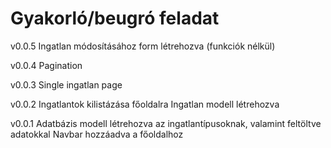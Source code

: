 # Gyakorló/beugró feladat

v0.0.5
Ingatlan módosításához form létrehozva (funkciók nélkül)

v0.0.4
Pagination

v0.0.3
Single ingatlan page

v0.0.2
Ingatlantok kilistázása főoldalra
Ingatlan modell létrehozva

v0.0.1
Adatbázis modell létrehozva az ingatlantípusoknak, valamint feltöltve adatokkal
Navbar hozzáadva a főoldalhoz
